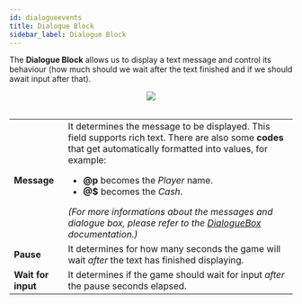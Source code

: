 ```yaml
---
id: dialogueevents
title: Dialogue Block
sidebar_label: Dialogue Block
---
```


The **Dialogue Block** allows us to display a text message and control its behaviour (how much should we wait after the text finished and if we should await input after that).

<center><img src="/img/blocks/dialogueblock.png" /></center>

<br />
<table>
    <tr>
        <td><b>Message</b></td><td> It determines the message to be displayed. This field supports rich text. There are also some <b>codes</b> that get automatically formatted into values, for example:
        <ul>
            <li><b>@p</b> becomes the <i>Player</i> name.</li>
            <li><b>@$</b> becomes the <i>Cash</i>.</li>
        </ul>
        <i>(For more informations about the messages and dialogue box, please refer to the <a href="dialogueevents">DialogueBox</a> documentation.)</i>
        </td>
    </tr>
    <tr>
    <td><b>Pause</b></td><td>It determines for how many seconds the game will wait <i>after</i> the text has finished displaying.</td>
    </tr>
    <tr>
    <td><b>Wait for input</b></td><td>It determines if the game should wait for input <i>after</i> the pause seconds elapsed.</td>
    </tr>
</table>